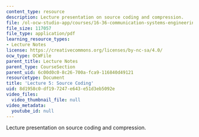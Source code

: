 ```yaml
---
content_type: resource
description: Lecture presentation on source coding and compression.
file: /ol-ocw-studio-app/courses/16-36-communication-systems-engineering-spring-2009/8d1958c0df197247e643e51d3eb5092e_MIT16_36s09_lec05.pdf
file_size: 117057
file_type: application/pdf
learning_resource_types:
- Lecture Notes
license: https://creativecommons.org/licenses/by-nc-sa/4.0/
ocw_type: OCWFile
parent_title: Lecture Notes
parent_type: CourseSection
parent_uid: 6c00d0c0-8c26-700a-fca9-116840d49121
resourcetype: Document
title: 'Lecture 5: Source Coding'
uid: 8d1958c0-df19-7247-e643-e51d3eb5092e
video_files:
  video_thumbnail_file: null
video_metadata:
  youtube_id: null
---
```

Lecture presentation on source coding and compression.